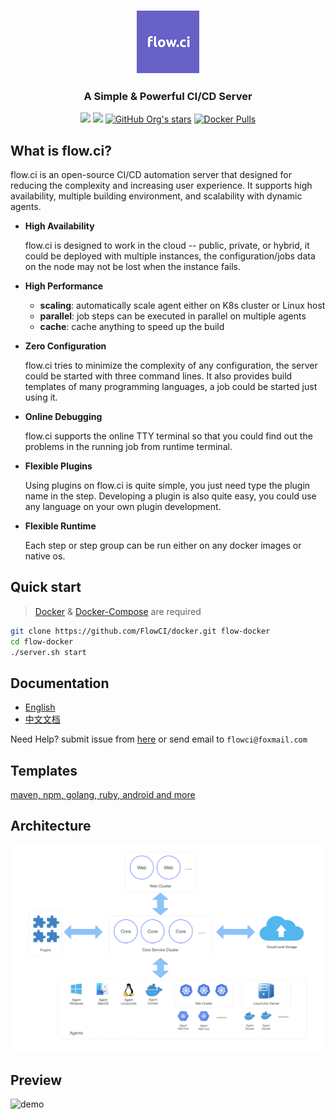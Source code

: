 <h3 align="center">
  <a href="https://flowci.github.io">
    <img src="https://github.com/FlowCI/docs/raw/master/_images/logo.png" alt="Logo" width="100">
  </a>
</h3>

<h3 align="center">A Simple & Powerful CI/CD Server</h3>

<p align="center">
    <a href="https://github.com/FlowCI/docs/blob/master/LICENSE"><img src="https://img.shields.io/github/license/flowci/flow-core-x"></a>
    <a href="https://github.com/FlowCI/flow-core-x/releases/"><img src="https://img.shields.io/github/v/release/flowci/flow-core-x"></a>
    <a href="https://github.com/FlowCI"><img alt="GitHub Org's stars" src="https://img.shields.io/github/stars/flowci"></a>
    <a href="https://hub.docker.com/u/flowci"><img alt="Docker Pulls" src="https://img.shields.io/docker/pulls/flowci/core"></a>
</p>

<div align="center">

</div>

## What is flow.ci?

flow.ci is an open-source CI/CD automation server that designed for reducing the complexity and increasing user experience. It supports high availability, multiple building environment, and scalability with dynamic agents.

- __High Availability__

  flow.ci is designed to work in the cloud -- public, private, or hybrid, it could be deployed with multiple instances, the configuration/jobs data on the node may not be lost when the instance fails.

- __High Performance__

  - __scaling__: automatically scale agent either on K8s cluster or Linux host
  - __parallel__: job steps can be executed in parallel on multiple agents
  - __cache__: cache anything to speed up the build

- __Zero Configuration__

  flow.ci tries to minimize the complexity of any configuration, the server could be started with three command lines. It also provides build templates of many programming languages, a job could be started just using it.

- __Online Debugging__

  flow.ci supports the online TTY terminal so that you could find out the problems in the running job from runtime terminal.

- __Flexible Plugins__

  Using plugins on flow.ci is quite simple, you just need type the plugin name in the step. Developing a plugin is also quite easy, you could use any language on your own plugin development.

- __Flexible Runtime__

  Each step or step group can be run either on any docker images or native os.

## Quick start

> [Docker](https://docs.docker.com/install/) & [Docker-Compose](https://docs.docker.com/compose/install/) are required

```bash
git clone https://github.com/FlowCI/docker.git flow-docker
cd flow-docker
./server.sh start
```

## Documentation

+ [English](https://flowci.github.io/#/en/)
+ [中文文档](https://flowci.github.io/#/cn/)

Need Help? submit issue from [here](https://github.com/FlowCI/docs/issues) or send email to `flowci@foxmail.com`


## Templates

[maven, npm, golang, ruby, android and more](https://github.com/FlowCI/templates)


## Architecture

![architecture](https://github.com/FlowCI/docs/raw/master/_images/architecture.png)

## Preview

![demo](https://github.com/FlowCI/docs/raw/master/_images/demo.gif)
